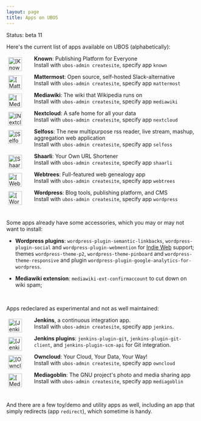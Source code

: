 ```yaml
---
layout: page
title: Apps on UBOS
---
```


<p>Status: beta 11</p>

Here's the current list of apps available on UBOS (alphabetically):

<img src="/images/known-72x72.png" alt="[Known]" style="float: left; width: 36px; margin: 5px 32px 0 5px">

   **Known**: Publishing Platform for Everyone<br>
   Install with `ubos-admin createsite`, specify app `known`

<img src="/images/mattermost-72x72.png" alt="[Mattermost]" style="float: left; width: 36px; margin: 5px 32px 0 5px">

   **Mattermost**: Open source, self-hosted Slack-alternative<br>
   Install with `ubos-admin createsite`, specify app `mattermost`

<img src="/images/mediawiki-72x72.png" alt="[Mediawiki]" style="float: left; width: 36px; margin: 5px 32px 0 5px">

   **Mediawiki**: The wiki that Wikipedia runs on<br>
   Install with `ubos-admin createsite`, specify app `mediawiki`

<img src="/images/nextcloud-72x72.png" alt="[Nextcloud]" style="float: left; width: 36px; margin: 5px 32px 0 5px">

   **Nextcloud**: A safe home for all your data<br>
   Install with `ubos-admin createsite`, specify app `nextcloud`

<img src="/images/selfoss-72x72.png" alt="[Selfoss]" style="float: left; width: 36px; margin: 5px 32px 0 5px">

   **Selfoss**: The new multipurpose rss reader, live stream, mashup, aggregation web application<br>
   Install with `ubos-admin createsite`, specify app `selfoss`

<img src="/images/shaarli-72x72.png" alt="[Shaarli]" style="float: left; width: 36px; margin: 5px 32px 0 5px">

   **Shaarli**: Your Own URL Shortener<br>
   Install with `ubos-admin createsite`, specify app `shaarli`

<img src="/images/webtrees-72x72.png" alt="[Webtrees]" style="float: left; width: 36px; margin: 5px 32px 0 5px">

   **Webtrees**: Full-featured web genealogy app<br>
   Install with `ubos-admin createsite`, specify app `webtrees`

<img src="/images/wordpress-72x72.png" alt="[Wordpress]" style="float: left; width: 36px; margin: 5px 32px 0 5px">

   **Wordpress**: Blog tools, publishing platform, and CMS<br>
   Install with `ubos-admin createsite`, specify app `wordpress`

<br>

Some apps already have some accessories, which you may or may not want to install:

 * **Wordpress plugins**: `wordpress-plugin-semantic-linkbacks`, `wordpress-plugin-social` and
  `wordpress-plugin-webmention` for [Indie Web](http://indiewebcamp.com/) support; themes
  ``wordpress-theme-p2``, ``wordpress-theme-pinboard`` and ``wordpress-theme-responsive``
  and plugin ``wordpress-plugin-google-analytics-for-wordpress``.

 * **Mediawiki extension**: `mediawiki-ext-confirmaccount` to cut down on wiki spam;

<br>

Apps redeclared as experimental and not as well maintained:

<img src="/images/jenkins-72x72.png" alt="[Jenkins]" style="float: left; width: 36px; margin: 5px 32px 0 5px">

   **Jenkins**, a continuous integration app.<br>
   Install with `ubos-admin createsite`, specify app `jenkins`.

<img src="/images/jenkins-72x72.png" alt="[Jenkins]" style="float: left; width: 36px; margin: 5px 32px 0 5px">

   **Jenkins plugins**: `jenkins-plugin-git`, `jenkins-plugin-git-client`, and `jenkins-plugin-scm-api`
   for Git integration.

<img src="/images/owncloud-72x72.png" alt="[Owncloud]" style="float: left; width: 36px; margin: 5px 32px 0 5px">

   **Owncloud**: Your Cloud, Your Data, Your Way!<br>
  Install with `ubos-admin createsite`, specify app `owncloud`

<img src="/images/mediagoblin-72x72.png" alt="[Mediagoblin]" style="float: left; width: 36px; margin: 5px 32px 0 5px">

   **Mediagoblin**: The GNU project's photo and media sharing app<br>
   Install with `ubos-admin createsite`, specify app `mediagoblin`

<br>

And there are a few toy/demo and utility apps as well, including an app that simply redirects
(app `redirect`), which sometime is handy.
